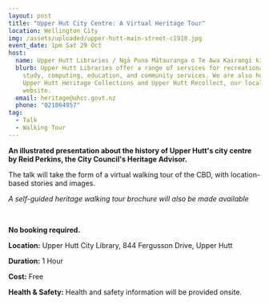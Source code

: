 ```yaml
---
layout: post
title: "Upper Hut City Centre: A Virtual Heritage Tour"
location: Wellington City
img: /assets/uploaded/upper-hutt-main-street-c1910.jpg
event_date: 1pm Sat 29 Oct
host:
  name: Upper Hutt Libraries / Ngā Puna Mātauranga o Te Awa Kairangi ki Uta
  blurb: Upper Hutt Libraries offer a range of services for recreational reading,
    study, computing, education, and community services. We are also home to the
    Upper Hutt Heritage Collections and Upper Hutt Recollect, our local history
    website.
  email: heritage@uhcc.govt.nz
  phone: "021864957"
tag:
  - Talk
  - Walking Tour
---
```

**An illustrated presentation about the history of Upper Hutt's city centre by Reid Perkins, the City Council's Heritage Advisor.** 

The talk will take the form of a virtual walking tour of the CBD, with location-based stories and images. 

*A self-guided heritage walking tour brochure will also be made available*

<br>

**No booking required.**

**Location:** Upper Hutt City Library, 844 Fergusson Drive, Upper Hutt

**Duration:** 1 Hour

**Cost:** Free

**Health & Safety:** Health and safety information will be provided onsite.